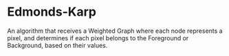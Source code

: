 # Edmonds-Karp
An algorithm that receives a Weighted Graph where each node represents a pixel, and determines if each pixel belongs to the Foreground or Background, based on their values.

